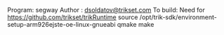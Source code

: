 Program: segway
Author : dsoldatov@trikset.com
To build:
Need for https://github.com/trikset/trikRuntime
source /opt/trik-sdk/environment-setup-arm926ejste-oe-linux-gnueabi
qmake
make
